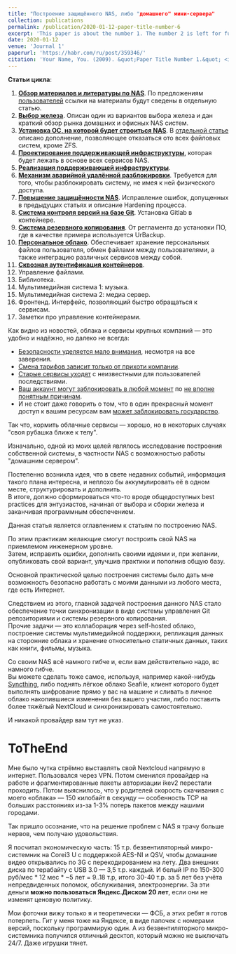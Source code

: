 ```yaml
---
title: "Построение защищённого NAS, либо "домашнего" мини-сервера"
collection: publications
permalink: /publication/2020-01-12-paper-title-number-6
excerpt: 'This paper is about the number 1. The number 2 is left for future work.'
date: 2020-01-12
venue: 'Journal 1'
paperurl: 'https://habr.com/ru/post/359346/'
citation: 'Your Name, You. (2009). &quot;Paper Title Number 1.&quot; <i>Journal 1</i>. 1(1).'
---
```

**Статьи цикла**:  

1.  [**Обзор материалов и литературы по NAS**](https://habr.com/post/418091/). По предложениям [пользователей](https://habr.com/users/mkulesh/) ссылки на материалы будут сведены в отдельную статью.
2.  [**Выбор железа**](https://habr.com/post/353012/). Описан один из вариантов выбора железа и дан краткий обзор рынка домашних и офисных NAS систем.
3.  [**Установка ОС, на которой будет строиться NAS**](https://habr.com/post/351932/). В [отдельной статье](https://habr.com/post/358914/) описано дополнение, позволяющее отказаться ото всех файловых систем, кроме ZFS.
4.  [**Проектирование поддерживающей инфраструктуры**](https://habr.com/post/359344/), которая будет лежать в основе всех сервисов NAS.
5.  [**Реализация поддерживающей инфраструктуры**](https://habr.com/post/415779/).
6.  [**Механизм аварийной удалённой разблокировки**](https://habr.com/post/419915/). Требуется для того, чтобы разблокировать систему, не имея к ней физического доступа.
7.  [**Повышение защищённости NAS**](https://habr.com/post/421279/). Исправление ошибок, допущенных в предыдущих статьях и описание Hardening процесса.
8.  [**Система контроля версий на базе Git**](https://habr.com/post/418883/). Установка Gitlab в контейнере.
9.  [**Система резервного копирования**](https://habr.com/ru/post/421251/). От регламента до установки ПО, где в качестве примера используется UrBackup.
10.  [**Персональное облако**](https://habr.com/post/430970/). Обеспечивает хранение персональных файлов пользователя, обмен файлами между пользователями, а также интеграцию различных сервисов между собой.
11.  [**Сквозная аутентификация контейнеров**](https://habr.com/ru/post/456894/).
12.  Управление файлами.
13.  Библиотека.
14.  Мультимедийная система 1: музыка.
15.  Мультимедийная система 2: медиа сервер.
16.  Фронтенд. Интерфейс, позволяющий быстро обращаться к сервисам.
17.  Заметки про управление контейнерами.  

Как видно из новостей, облака и сервисы крупных компаний — это удобно и надёжно, но далеко не всегда:  

* [Безопасности уделяется мало внимания](https://habr.com/company/pt/blog/308906/), несмотря на все заверения.
* [Смена тарифов зависит только от прихоти компании](https://habr.com/post/417715/).
* [Старые сервисы уходят](https://candoru.ru/2018/05/14/proshhaj-google-drive/) с неизвестными для пользователей последствиями.
* [Ваш аккаунт могут заблокировать в любой момент](https://habr.com/post/357280/) по [не вполне понятным причинам](https://habr.com/post/372899/).
* И не стоит даже говорить о том, что в один прекрасный момент доступ к вашим ресурсам вам [может заблокировать государство](https://sohabr.net/habr/post/354018/).  

Так что, кормить облачные сервисы — хорошо, но в некоторых случаях "своя рубашка ближе к телу".  

Изначально, одной из моих целей являлось исследование построения собственной системы, в частности NAS с возможностью работы "домашним сервером".  

Постепенно возникла идея, что в свете недавних событий, информация такого плана интересна, и неплохо бы аккумулировать её в одном месте, структурировать и дополнить.  
В итоге, должно сформироваться что-то вроде общедоступных best practices для энтузиастов, начиная от выбора и сборки железа и заканчивая программным обеспечением.  

Данная статья является оглавлением к статьям по построению NAS.  

По этим практикам желающие смогут построить свой NAS на приемлемом инженерном уровне.  
Затем, исправить ошибки, дополнить своими идеями и, при желании, опубликовать свой вариант, улучшив практики и пополнив общую базу.  

Основной практической целью построения системы было дать мне возможность безопасно работать с моими данными из любого места, где есть Интернет.  

Следствием из этого, главной задачей построения данного NAS стало обеспечение точки синхронизации в виде системы управления Git репозиториями и системы резервного копирования.  
Прочие задачи — это коллаборация через self-hosted облако, построение системы мультимедийной поддержки, репликация данных на сторонние облака и хранение относительно статичных данных, таких как книги, фильмы, музыка.

Со своим NAS всё намного гибче и, если вам действительно надо, вс намного гибче.  
Вы можете сделать тоже самое, используя, например какой-нибудь [Syncthing](https://ru.wikipedia.org/wiki/Syncthing), либо поднять лёгкое облако Seafile, клиент которого будет выполнять шифрование прямо у вас на машине и сливать в личное облако накопившиеся изменения без вашего участия, либо поставить более тяжёлый NextCloud и синхронизировать самостоятельно.  

И никакой провайдер вам тут не указ.

# ToTheEnd
Мне было чутка стрёмно выставлять свой Nextcloud напрямую в интернет. Пользовался через VPN. Потом сменился провайдер на работе и фрагментированные пакеты авторизации ikev2 перестали проходить. Потом выяснилось, что у родителей скорость скачивания с моего «облака» — 150 килобайт в секунду — особенность TCP на больших расстояниях из-за 1-3% потерь пакетов между нашими городами.   

Так пришло осознание, что на решение проблем с NAS я трачу больше нервов, чем получаю удовольствия.   

Я посчитал экономическую часть: 15 т.р. безвентиляторный микро-системник на Corei3 U с поддержкой AES-NI и QSV, чтобы домашние видео открывались по 3G с перекодированием на лету. Два внешних диска по терабайту с USB 3.0 — 3,5 т.р. каждый. И белый IP по 150-300 руб/мес * 12 мес * ~5 лет = 9..18 т.р, итого 30-40 т.р. за 5 лет без учёта непредвиденных поломок, обслуживания, электроэнергии. За эти деньги **можно пользоваться Яндекс.Диском 20 лет**, если они не изменят ценовую политику.  

Мои фоточки вижу только я и теоретически — ФСБ, а этих ребят я готов потерпеть. Гит у меня тоже на Яндексе, в виде папочек с номерами версий, поскольку программирую один. А из безвентиляторного микро-системника получился отличный десктоп, который можно не выключать 24/7. Даже игрушки тянет.
